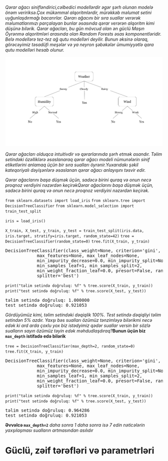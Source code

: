 _Qərar ağacı sinifləndirici,cəlbedici modellərdir əgər şərh olunan modelə önəm veririksə.Çox mükəmməl alqoritmlərdir, mürəkkəb məlumat setini uyğunlaşdırmağı bacarırlar. Qərarı ağacını bir sıra suallar verərək məlumatlarımızı parçalayan bunlar əsasında qərar verərən alqoritm kimi düşünə bilərik. Qərar ağacları, bu gün mövcud olan ən güclü Maşın Öyrənmə alqoritmləri arasında olan Random Forests əsas komponentləridir. Belə modellərə tez-tez ağ qutu modelləri deyilir. Bunun əksinə olaraq, görəcəyimiz təsadüfi meşələr və ya neyron şəbəkələr ümumiyyətlə qara qutu modelləri hesab olunur._

![](https://github.com/muradaliyev88/Machine-learning/blob/master/images/Fig%201-18e1a01b.png)

_Qərar ağacları olduqca intuitivdir və qərarlarınıda şərh etmək asandır. Təlim setindəki özəlliklərə əsaslanaraq qərar ağacı modeli nümunələrin sinif etiketlərini  anlamaq üçün bir sıra sualları öyrənir.Yuxarıdakı şəkil kateqoriyalı dəyişənlərə əsaslanan qərar ağacı anlayışını təsvir edir._

_Qərar ağaclarını başa düşmək üçün, sadəcə birini quraq və onun necə proqnoz verdiyini nəzərdən keçirəkQərar ağaclarını başa düşmək üçün, sadəcə birini quraq və onun necə proqnoz verdiyini nəzərdən keçirək._

`from sklearn.datasets import load_iris`
`from sklearn.tree import DecisionTreeClassifier`
`from sklearn.model_selection import train_test_split`

`iris = load_iris()`

`X_train, X_test, y_train, y_test = train_test_split(iris.data, iris.target, stratify=iris.target, random_state=42)`
`tree = DecisionTreeClassifier(random_state=0)`
`tree.fit(X_train, y_train)`

<pre>DecisionTreeClassifier(class_weight=None, criterion='gini', max_depth=None,
            max_features=None, max_leaf_nodes=None,
            min_impurity_decrease=0.0, min_impurity_split=None,
            min_samples_leaf=1, min_samples_split=2,
            min_weight_fraction_leaf=0.0, presort=False, random_state=0,
            splitter='best')</pre>


`print("təlim setində doğruluq: %f" % tree.score(X_train, y_train))`
`print("test setində doğruluq: %f" % tree.score(X_test, y_test))`

<pre>təlim setində doğruluq: 1.000000
test setində doğruluq: 0.921053
</pre>

_Gördüyümüz kimi, təlim setindəki dəqiqlik 100%. Test setində dəqiqliyi təlim setindən 5% azdır.
Yaxşı bəs sualları özümüz tənzimləyə bilərikmi necə  edək ki ard arda çoxlu yox biz istədyimiz qədər suallar versin bir sözlə  sualların sayın özümüz təyin edək məhdudlaşdıraq?_**Bunun üçün biz `max_depth` istifadə edə bilərik**

`tree = DecisionTreeClassifier(max_depth=2, random_state=0)`
`tree.fit(X_train, y_train)`

<pre>DecisionTreeClassifier(class_weight=None, criterion='gini', max_depth=2,
            max_features=None, max_leaf_nodes=None,
            min_impurity_decrease=0.0, min_impurity_split=None,
            min_samples_leaf=1, min_samples_split=2,
            min_weight_fraction_leaf=0.0, presort=False, random_state=0,
            splitter='best')</pre>


`print("təlim setində doğruluq: %f" % tree.score(X_train, y_train))`
`print("test setində doğruluq: %f" % tree.score(X_test, y_test))`

<pre>təlim setində doğruluq: 0.964286
test setində doğruluq: 0.921053
</pre>


**Əvvəlcə `max_depth=2`** _daha sonra 1 daha sonra isə 7 edin nəticələrin yaxşılaşması sualların artmasından asılıdır_
# Güclü, zəif tərəfləri və parametrləri












